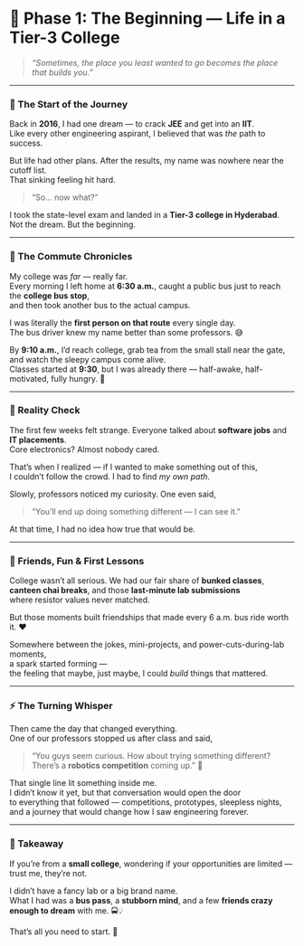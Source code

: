 # 🌱 Phase 1: The Beginning — Life in a Tier-3 College

> *“Sometimes, the place you least wanted to go becomes the place that builds you.”*

---

### 🎯 The Start of the Journey

Back in **2016**, I had one dream — to crack **JEE** and get into an **IIT**.  
Like every other engineering aspirant, I believed that was *the* path to success.  

But life had other plans. After the results, my name was nowhere near the cutoff list.  
That sinking feeling hit hard.  
> “So… now what?”  

I took the state-level exam and landed in a **Tier-3 college in Hyderabad**.  
Not the dream. But the beginning.

---

### 🚌 The Commute Chronicles

My college was *far* — really far.  
Every morning I left home at **6:30 a.m.**, caught a public bus just to reach the **college bus stop**,  
and then took another bus to the actual campus.  

I was literally the **first person on that route** every single day.  
The bus driver knew my name better than some professors. 😅  

By **9:10 a.m.**, I’d reach college, grab tea from the small stall near the gate,  
and watch the sleepy campus come alive.  
Classes started at **9:30**, but I was already there — half-awake, half-motivated, fully hungry. 🍵  

---

### 💭 Reality Check

The first few weeks felt strange. Everyone talked about **software jobs** and **IT placements**.  
Core electronics? Almost nobody cared.  

That’s when I realized — if I wanted to make something out of this,  
I couldn’t follow the crowd. I had to find *my own path*.   


Slowly, professors noticed my curiosity. One even said,  
> “You’ll end up doing something different — I can see it.”  

At that time, I had no idea how true that would be.

---

### 🤝 Friends, Fun & First Lessons

College wasn’t all serious. We had our fair share of **bunked classes**,  
**canteen chai breaks**, and those **last-minute lab submissions**  
where resistor values never matched.  

But those moments built friendships that made every 6 a.m. bus ride worth it. ❤️  

Somewhere between the jokes, mini-projects, and power-cuts-during-lab moments,  
a spark started forming —  
the feeling that maybe, just maybe, I could *build* things that mattered.

---

### ⚡ The Turning Whisper

Then came the day that changed everything.  
One of our professors stopped us after class and said,  

> “You guys seem curious. How about trying something different?  
> There’s a **robotics competition** coming up.” 🤖  

That single line lit something inside me.  
I didn’t know it yet, but that conversation would open the door  
to everything that followed — competitions, prototypes, sleepless nights,  
and a journey that would change how I saw engineering forever.

---

### 💬 Takeaway

If you’re from a **small college**, wondering if your opportunities are limited — trust me, they’re not.  

I didn’t have a fancy lab or a big brand name.  
What I had was a **bus pass**, a **stubborn mind**, and a few **friends crazy enough to dream** with me. 🚍💡  

That’s all you need to start. 🌟
